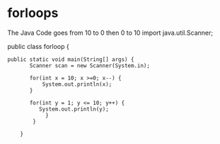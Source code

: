 # forloops
The Java Code goes from 10 to 0 then 0 to 10
import java.util.Scanner;

public class forloop {

	public static void main(String[] args) {
		   Scanner scan = new Scanner(System.in);
		   
		   for(int x = 10; x >=0; x--) {
			   System.out.println(x);
		   }
		   
		   for(int y = 1; y <= 10; y++) {
			  System.out.println(y);
		   		}
			}

		}
